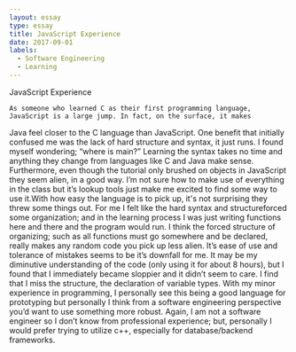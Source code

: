 ```yaml
---
layout: essay
type: essay
title: JavaScript Experience
date: 2017-09-01
labels:
  - Software Engineering
  - Learning
---
```

JavaScript Experience

 	As someone who learned C as their first programming language, JavaScript is a large jump. In fact, on the surface, it makes 
Java feel closer to the C language than JavaScript. One benefit that initially confused me was the lack of hard structure and syntax, it just runs. I found myself wondering; “where is main?” Learning the syntax takes no time and anything they change from languages like C and Java make sense.  
	Furthermore, even though the tutorial only brushed on objects in JavaScript they seem alien, in a good way.  I’m not sure how to make use of everything in the class but it’s lookup tools just make me excited to find some way to use it.With how easy the language is to
pick up, it's not surprising they threw some things out. For me I felt like the hard syntax and structureforced some organization; and in
the learning process I was just writing functions here and there and the program would run. I think the forced structure of organizing; such as all functions must go somewhere and be declared, really makes any random code you pick up less
alien.
	It’s ease of use and tolerance of mistakes seems to be it’s downfall for me. It may be my diminutive understanding of the code (only using it for about 8 hours), but I found that I immediately became sloppier and it didn’t seem to care. I find that I miss the structure, the declaration of variable types.
	With my minor experience in programming, I personally see this being a good language for prototyping but personally I think from a
software engineering perspective you’d want to use something more robust. Again, I am not a software engineer so I don’t know from professional experience; but, personally  I would prefer trying to utilize c++, especially for database/backend frameworks. 

